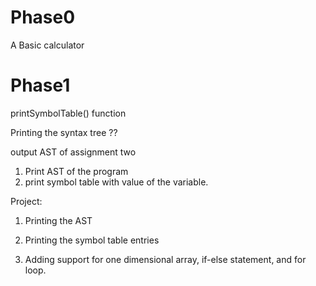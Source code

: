 # Phase0
A Basic calculator <br/>

# Phase1






printSymbolTable() function 

Printing the syntax tree ??



output AST of assignment two
1) Print AST of the program
2) print symbol table with value of the variable.


Project:

1) Printing the AST

2) Printing the symbol table entries

3) Adding support for one dimensional array, if-else statement, and for loop.

